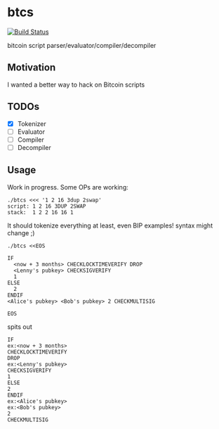 
# btcs

[![Build Status](https://travis-ci.org/jb55/btcs.svg)](https://travis-ci.org/jb55/btcs)

  bitcoin script parser/evaluator/compiler/decompiler

## Motivation

  I wanted a better way to hack on Bitcoin scripts

## TODOs

- [X] Tokenizer
- [ ] Evaluator
- [ ] Compiler
- [ ] Decompiler

## Usage

  Work in progress. Some OPs are working:

```
./btcs <<< '1 2 16 3dup 2swap'
script: 1 2 16 3DUP 2SWAP 
stack:  1 2 2 16 16 1
```

  It should tokenize everything at least, even BIP examples! syntax might change ;)

```
./btcs <<EOS

IF
  <now + 3 months> CHECKLOCKTIMEVERIFY DROP
  <Lenny's pubkey> CHECKSIGVERIFY
  1
ELSE
  2
ENDIF
<Alice's pubkey> <Bob's pubkey> 2 CHECKMULTISIG

EOS
```

  spits out

```
IF
ex:<now + 3 months>
CHECKLOCKTIMEVERIFY
DROP
ex:<Lenny's pubkey>
CHECKSIGVERIFY
1
ELSE
2
ENDIF
ex:<Alice's pubkey>
ex:<Bob's pubkey>
2
CHECKMULTISIG
```

